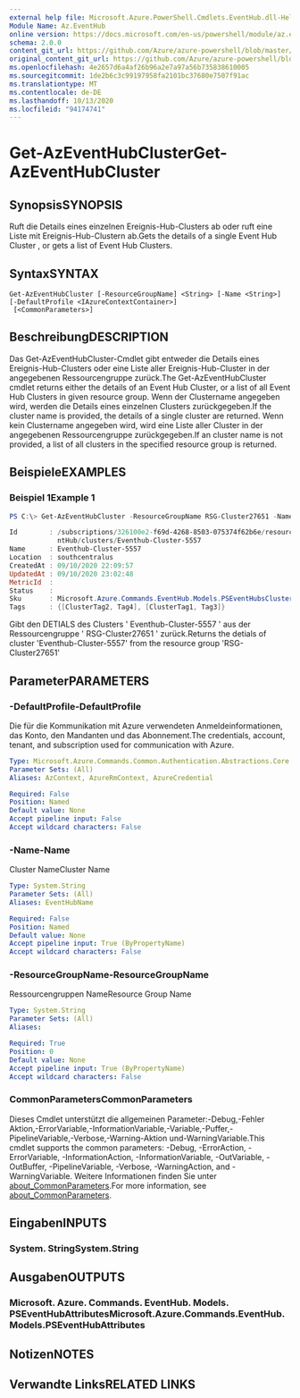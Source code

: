 ```yaml
---
external help file: Microsoft.Azure.PowerShell.Cmdlets.EventHub.dll-Help.xml
Module Name: Az.EventHub
online version: https://docs.microsoft.com/en-us/powershell/module/az.eventhub/get-azeventhubcluster
schema: 2.0.0
content_git_url: https://github.com/Azure/azure-powershell/blob/master/src/EventHub/EventHub/help/Get-AzEventHubCluster.md
original_content_git_url: https://github.com/Azure/azure-powershell/blob/master/src/EventHub/EventHub/help/Get-AzEventHubCluster.md
ms.openlocfilehash: 4e2657d6a4af26b96a2e7a97a56b735838610005
ms.sourcegitcommit: 1de2b6c3c99197958fa2101bc37680e7507f91ac
ms.translationtype: MT
ms.contentlocale: de-DE
ms.lasthandoff: 10/13/2020
ms.locfileid: "94174741"
---
```

# <span data-ttu-id="7de45-101">Get-AzEventHubCluster</span><span class="sxs-lookup"><span data-stu-id="7de45-101">Get-AzEventHubCluster</span></span>

## <span data-ttu-id="7de45-102">Synopsis</span><span class="sxs-lookup"><span data-stu-id="7de45-102">SYNOPSIS</span></span>
<span data-ttu-id="7de45-103">Ruft die Details eines einzelnen Ereignis-Hub-Clusters ab oder ruft eine Liste mit Ereignis-Hub-Clustern ab.</span><span class="sxs-lookup"><span data-stu-id="7de45-103">Gets the details of a single Event Hub Cluster , or gets a list of Event Hub Clusters.</span></span>

## <span data-ttu-id="7de45-104">Syntax</span><span class="sxs-lookup"><span data-stu-id="7de45-104">SYNTAX</span></span>

```
Get-AzEventHubCluster [-ResourceGroupName] <String> [-Name <String>] [-DefaultProfile <IAzureContextContainer>]
 [<CommonParameters>]
```

## <span data-ttu-id="7de45-105">Beschreibung</span><span class="sxs-lookup"><span data-stu-id="7de45-105">DESCRIPTION</span></span>
<span data-ttu-id="7de45-106">Das Get-AzEventHubCluster-Cmdlet gibt entweder die Details eines Ereignis-Hub-Clusters oder eine Liste aller Ereignis-Hub-Cluster in der angegebenen Ressourcengruppe zurück.</span><span class="sxs-lookup"><span data-stu-id="7de45-106">The Get-AzEventHubCluster cmdlet returns either the details of an Event Hub Cluster, or a list of all Event Hub Clusters in given resource group.</span></span>
<span data-ttu-id="7de45-107">Wenn der Clustername angegeben wird, werden die Details eines einzelnen Clusters zurückgegeben.</span><span class="sxs-lookup"><span data-stu-id="7de45-107">If the cluster name is provided, the details of a single cluster are returned.</span></span>
<span data-ttu-id="7de45-108">Wenn kein Clustername angegeben wird, wird eine Liste aller Cluster in der angegebenen Ressourcengruppe zurückgegeben.</span><span class="sxs-lookup"><span data-stu-id="7de45-108">If an cluster name is not provided, a list of all clusters in the specified resource group is returned.</span></span>

## <span data-ttu-id="7de45-109">Beispiele</span><span class="sxs-lookup"><span data-stu-id="7de45-109">EXAMPLES</span></span>

### <span data-ttu-id="7de45-110">Beispiel 1</span><span class="sxs-lookup"><span data-stu-id="7de45-110">Example 1</span></span>
```powershell
PS C:\> Get-AzEventHubCluster -ResourceGroupName RSG-Cluster27651 -Name Eventhub-Cluster-5557

Id        : /subscriptions/326100e2-f69d-4268-8503-075374f62b6e/resourceGroups/RSG-Cluster27651/providers/Microsoft.Eve
            ntHub/clusters/Eventhub-Cluster-5557
Name      : Eventhub-Cluster-5557
Location  : southcentralus
CreatedAt : 09/10/2020 22:09:57
UpdatedAt : 09/10/2020 23:02:48
MetricId  :
Status    :
Sku       : Microsoft.Azure.Commands.EventHub.Models.PSEventHubsClusterSkuAttributes
Tags      : {[ClusterTag2, Tag4], [ClusterTag1, Tag3]}

```

<span data-ttu-id="7de45-111">Gibt den DETIALS des Clusters ' Eventhub-Cluster-5557 ' aus der Ressourcengruppe ' RSG-Cluster27651 ' zurück.</span><span class="sxs-lookup"><span data-stu-id="7de45-111">Returns the detials of cluster 'Eventhub-Cluster-5557' from the resource group 'RSG-Cluster27651'</span></span>

## <span data-ttu-id="7de45-112">Parameter</span><span class="sxs-lookup"><span data-stu-id="7de45-112">PARAMETERS</span></span>

### <span data-ttu-id="7de45-113">-DefaultProfile</span><span class="sxs-lookup"><span data-stu-id="7de45-113">-DefaultProfile</span></span>
<span data-ttu-id="7de45-114">Die für die Kommunikation mit Azure verwendeten Anmeldeinformationen, das Konto, den Mandanten und das Abonnement.</span><span class="sxs-lookup"><span data-stu-id="7de45-114">The credentials, account, tenant, and subscription used for communication with Azure.</span></span>

```yaml
Type: Microsoft.Azure.Commands.Common.Authentication.Abstractions.Core.IAzureContextContainer
Parameter Sets: (All)
Aliases: AzContext, AzureRmContext, AzureCredential

Required: False
Position: Named
Default value: None
Accept pipeline input: False
Accept wildcard characters: False
```

### <span data-ttu-id="7de45-115">-Name</span><span class="sxs-lookup"><span data-stu-id="7de45-115">-Name</span></span>
<span data-ttu-id="7de45-116">Cluster Name</span><span class="sxs-lookup"><span data-stu-id="7de45-116">Cluster Name</span></span>

```yaml
Type: System.String
Parameter Sets: (All)
Aliases: EventHubName

Required: False
Position: Named
Default value: None
Accept pipeline input: True (ByPropertyName)
Accept wildcard characters: False
```

### <span data-ttu-id="7de45-117">-ResourceGroupName</span><span class="sxs-lookup"><span data-stu-id="7de45-117">-ResourceGroupName</span></span>
<span data-ttu-id="7de45-118">Ressourcengruppen Name</span><span class="sxs-lookup"><span data-stu-id="7de45-118">Resource Group Name</span></span>

```yaml
Type: System.String
Parameter Sets: (All)
Aliases:

Required: True
Position: 0
Default value: None
Accept pipeline input: True (ByPropertyName)
Accept wildcard characters: False
```

### <span data-ttu-id="7de45-119">CommonParameters</span><span class="sxs-lookup"><span data-stu-id="7de45-119">CommonParameters</span></span>
<span data-ttu-id="7de45-120">Dieses Cmdlet unterstützt die allgemeinen Parameter:-Debug,-Fehler Aktion,-ErrorVariable,-InformationVariable,-Variable,-Puffer,-PipelineVariable,-Verbose,-Warning-Aktion und-WarningVariable.</span><span class="sxs-lookup"><span data-stu-id="7de45-120">This cmdlet supports the common parameters: -Debug, -ErrorAction, -ErrorVariable, -InformationAction, -InformationVariable, -OutVariable, -OutBuffer, -PipelineVariable, -Verbose, -WarningAction, and -WarningVariable.</span></span> <span data-ttu-id="7de45-121">Weitere Informationen finden Sie unter [about_CommonParameters](http://go.microsoft.com/fwlink/?LinkID=113216).</span><span class="sxs-lookup"><span data-stu-id="7de45-121">For more information, see [about_CommonParameters](http://go.microsoft.com/fwlink/?LinkID=113216).</span></span>

## <span data-ttu-id="7de45-122">Eingaben</span><span class="sxs-lookup"><span data-stu-id="7de45-122">INPUTS</span></span>

### <span data-ttu-id="7de45-123">System. String</span><span class="sxs-lookup"><span data-stu-id="7de45-123">System.String</span></span>

## <span data-ttu-id="7de45-124">Ausgaben</span><span class="sxs-lookup"><span data-stu-id="7de45-124">OUTPUTS</span></span>

### <span data-ttu-id="7de45-125">Microsoft. Azure. Commands. EventHub. Models. PSEventHubAttributes</span><span class="sxs-lookup"><span data-stu-id="7de45-125">Microsoft.Azure.Commands.EventHub.Models.PSEventHubAttributes</span></span>

## <span data-ttu-id="7de45-126">Notizen</span><span class="sxs-lookup"><span data-stu-id="7de45-126">NOTES</span></span>

## <span data-ttu-id="7de45-127">Verwandte Links</span><span class="sxs-lookup"><span data-stu-id="7de45-127">RELATED LINKS</span></span>
